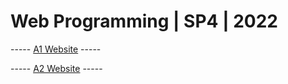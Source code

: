 # Web Programming | SP4 | 2022
----- <a href="https://titan.csit.rmit.edu.au/~s3940024/wp/a1/index.html">A1 Website</a> -----

----- <a href="https://titan.csit.rmit.edu.au/~s3940024/wp/a2/index.php">A2 Website</a> -----
